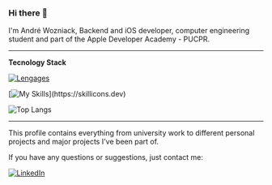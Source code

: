 ### Hi there 👋

I'm André Wozniack, Backend and iOS developer, computer engineering student and part of the Apple Developer Academy - PUCPR.

---
**Tecnology Stack**

[![Lengages](https://skillicons.dev/icons?i=swift,java,python,c,nodejs,javascript,mysql,firebase)](https://skillicons.dev)

[![My Skills](https://skillicons.dev/icons?i=github,postman,notion,figma,idea,)](https://skillicons.dev)

![Top Langs](https://github-readme-stats.vercel.app/api/top-langs/?username=AndreWozniack&layout=compact&theme=dark&hide=css,html)



---
This profile contains everything from university work to different personal projects and major projects I've been part of. 

If you have any questions or suggestions, just contact me:

[![LinkedIn](https://img.shields.io/badge/LinkedIn-André%20Wozniack-0077B5?style=flat-square&logo=linkedin&logoColor=white)](https://www.linkedin.com/in/andre-wozniack/)

